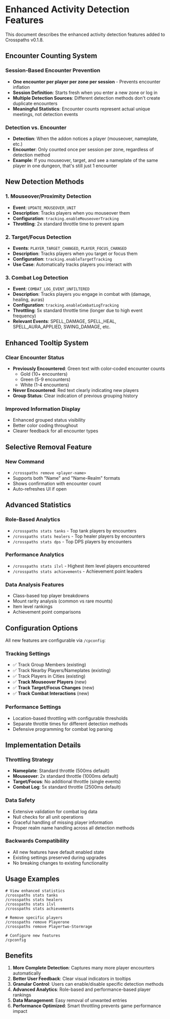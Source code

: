 # Enhanced Activity Detection Features

This document describes the enhanced activity detection features added to Crosspaths v0.1.8.

## Encounter Counting System

### Session-Based Encounter Prevention
- **One encounter per player per zone per session** - Prevents encounter inflation
- **Session Definition**: Starts fresh when you enter a new zone or log in
- **Multiple Detection Sources**: Different detection methods don't create duplicate encounters
- **Meaningful Statistics**: Encounter counts represent actual unique meetings, not detection events

### Detection vs. Encounter
- **Detection**: When the addon notices a player (mouseover, nameplate, etc.)
- **Encounter**: Only counted once per session per zone, regardless of detection method
- **Example**: If you mouseover, target, and see a nameplate of the same player in one dungeon, that's still just 1 encounter

## New Detection Methods

### 1. Mouseover/Proximity Detection
- **Event**: `UPDATE_MOUSEOVER_UNIT`
- **Description**: Tracks players when you mouseover them
- **Configuration**: `tracking.enableMouseoverTracking`
- **Throttling**: 2x standard throttle time to prevent spam

### 2. Target/Focus Detection
- **Events**: `PLAYER_TARGET_CHANGED`, `PLAYER_FOCUS_CHANGED`
- **Description**: Tracks players when you target or focus them
- **Configuration**: `tracking.enableTargetTracking`
- **Use Case**: Automatically tracks players you interact with

### 3. Combat Log Detection
- **Event**: `COMBAT_LOG_EVENT_UNFILTERED`
- **Description**: Tracks players you engage in combat with (damage, healing, auras)
- **Configuration**: `tracking.enableCombatLogTracking`
- **Throttling**: 5x standard throttle time (longer due to high event frequency)
- **Relevant Events**: SPELL_DAMAGE, SPELL_HEAL, SPELL_AURA_APPLIED, SWING_DAMAGE, etc.

## Enhanced Tooltip System

### Clear Encounter Status
- **Previously Encountered**: Green text with color-coded encounter counts
  - Gold (10+ encounters)
  - Green (5-9 encounters) 
  - White (1-4 encounters)
- **Never Encountered**: Red text clearly indicating new players
- **Group Status**: Clear indication of previous grouping history

### Improved Information Display
- Enhanced grouped status visibility
- Better color coding throughout
- Clearer feedback for all encounter types

## Selective Removal Feature

### New Command
- `/crosspaths remove <player-name>` 
- Supports both "Name" and "Name-Realm" formats
- Shows confirmation with encounter count
- Auto-refreshes UI if open

## Advanced Statistics

### Role-Based Analytics
- `/crosspaths stats tanks` - Top tank players by encounters
- `/crosspaths stats healers` - Top healer players by encounters  
- `/crosspaths stats dps` - Top DPS players by encounters

### Performance Analytics  
- `/crosspaths stats ilvl` - Highest item level players encountered
- `/crosspaths stats achievements` - Achievement point leaders

### Data Analysis Features
- Class-based top player breakdowns
- Mount rarity analysis (common vs rare mounts)
- Item level rankings
- Achievement point comparisons

## Configuration Options

All new features are configurable via `/cpconfig`:

### Tracking Settings
- ✅ Track Group Members (existing)
- ✅ Track Nearby Players/Nameplates (existing)
- ✅ Track Players in Cities (existing)
- ✅ **Track Mouseover Players** (new)
- ✅ **Track Target/Focus Changes** (new)
- ✅ **Track Combat Interactions** (new)

### Performance Settings
- Location-based throttling with configurable thresholds
- Separate throttle times for different detection methods
- Defensive programming for combat log parsing

## Implementation Details

### Throttling Strategy
- **Nameplate**: Standard throttle (500ms default)
- **Mouseover**: 2x standard throttle (1000ms default)
- **Target/Focus**: No additional throttle (single events)
- **Combat Log**: 5x standard throttle (2500ms default)

### Data Safety
- Extensive validation for combat log data
- Null checks for all unit operations
- Graceful handling of missing player information
- Proper realm name handling across all detection methods

### Backwards Compatibility
- All new features have default enabled state
- Existing settings preserved during upgrades
- No breaking changes to existing functionality

## Usage Examples

```
# View enhanced statistics
/crosspaths stats tanks
/crosspaths stats healers  
/crosspaths stats ilvl
/crosspaths stats achievements

# Remove specific players
/crosspaths remove Playerone
/crosspaths remove Playertwo-Stormrage

# Configure new features
/cpconfig
```

## Benefits

1. **More Complete Detection**: Captures many more player encounters automatically
2. **Better User Feedback**: Clear visual indicators in tooltips
3. **Granular Control**: Users can enable/disable specific detection methods
4. **Advanced Analytics**: Role-based and performance-based player rankings
5. **Data Management**: Easy removal of unwanted entries
6. **Performance Optimized**: Smart throttling prevents game performance impact